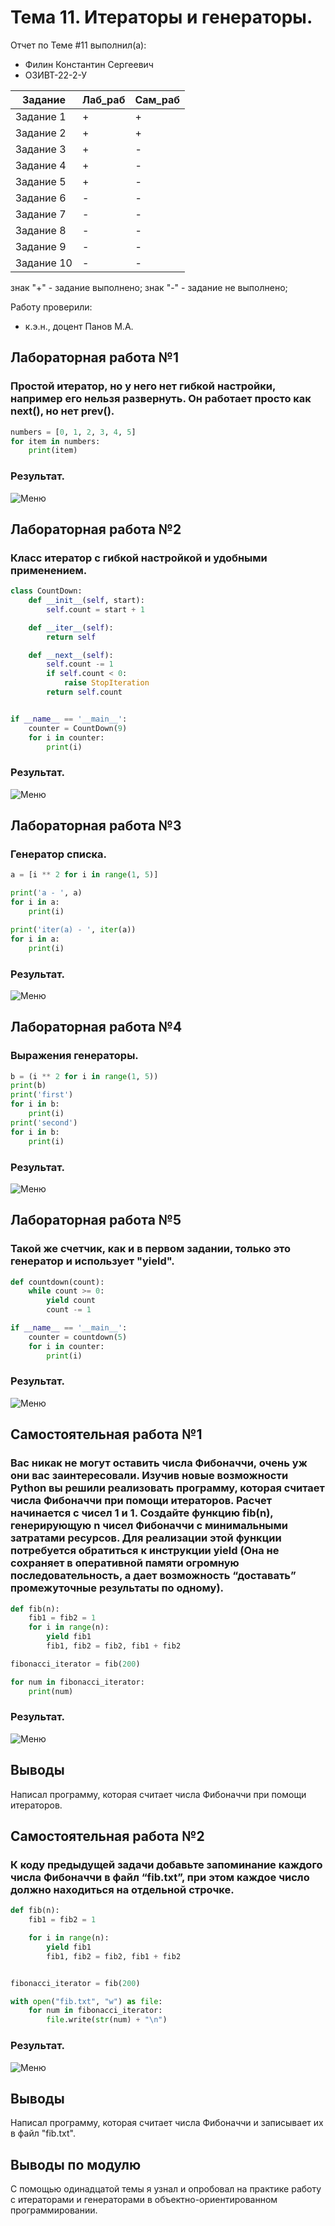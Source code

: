# Тема 11. Итераторы и генераторы.
Отчет по Теме #11 выполнил(а):
- Филин Константин Сергеевич
- ОЗИВТ-22-2-У

| Задание | Лаб_раб | Сам_раб |
| ------ | ------ | ------ |
| Задание 1 | + | + |
| Задание 2 | + | + |
| Задание 3 | + | - |
| Задание 4 | + | - |
| Задание 5 | + | - |
| Задание 6 | - | - |
| Задание 7 | - | - |
| Задание 8 | - | - |
| Задание 9 | - | - |
| Задание 10 | - | - |

знак "+" - задание выполнено; знак "-" - задание не выполнено;

Работу проверили:
- к.э.н., доцент Панов М.А.

## Лабораторная работа №1
### Простой итератор, но у него нет гибкой настройки, например его нельзя развернуть. Он работает просто как next(), но нет prev().

```python
numbers = [0, 1, 2, 3, 4, 5]
for item in numbers:
    print(item)
```
### Результат.
![Меню](https://github.com/hesqa/main/blob/Theme_11/pic/11_1.png)

## Лабораторная работа №2
### Класс итератор с гибкой настройкой и удобными применением.

```python
class CountDown:
    def __init__(self, start):
        self.count = start + 1

    def __iter__(self):
        return self

    def __next__(self):
        self.count -= 1
        if self.count < 0:
            raise StopIteration
        return self.count


if __name__ == '__main__':
    counter = CountDown(9)
    for i in counter:
        print(i)
```
### Результат.
![Меню](https://github.com/hesqa/main/blob/Theme_11/pic/11_2.png)

## Лабораторная работа №3
### Генератор списка.

```python
a = [i ** 2 for i in range(1, 5)]

print('a - ', a)
for i in a:
    print(i)

print('iter(a) - ', iter(a))
for i in a:
    print(i)
```
### Результат.
![Меню](https://github.com/hesqa/main/blob/Theme_11/pic/11_3.png)
  
## Лабораторная работа №4
### Выражения генераторы.

```python
b = (i ** 2 for i in range(1, 5))
print(b)
print('first')
for i in b:
    print(i)
print('second')
for i in b:
    print(i)
```
### Результат.
![Меню](https://github.com/hesqa/main/blob/Theme_11/pic/11_4.png)

## Лабораторная работа №5
### Такой же счетчик, как и в первом задании, только это генератор и использует "yield".

```python
def countdown(count):
    while count >= 0:
        yield count
        count -= 1

if __name__ == '__main__':
    counter = countdown(5)
    for i in counter:
        print(i)
```
### Результат.
![Меню](https://github.com/hesqa/main/blob/Theme_11/pic/11_5.png)

## Самостоятельная работа №1
### Вас никак не могут оставить числа Фибоначчи, очень уж они вас заинтересовали. Изучив новые возможности Python вы решили реализовать программу, которая считает числа Фибоначчи при помощи итераторов. Расчет начинается с чисел 1 и 1. Создайте функцию fib(n), генерирующую n чисел Фибоначчи с минимальными затратами ресурсов. Для реализации этой функции потребуется обратиться к инструкции yield (Она не сохраняет в оперативной памяти огромную последовательность, а дает возможность “доставать” промежуточные результаты по одному).  

```python
def fib(n):
    fib1 = fib2 = 1
    for i in range(n):
        yield fib1
        fib1, fib2 = fib2, fib1 + fib2

fibonacci_iterator = fib(200)

for num in fibonacci_iterator:
    print(num)
```
### Результат.
![Меню](https://github.com/hesqa/main/blob/Theme_11/pic/s11_1.png)

## Выводы
Написал программу, которая считает числа Фибоначчи при помощи итераторов.
  
## Самостоятельная работа №2
### К коду предыдущей задачи добавьте запоминание каждого числа Фибоначчи в файл “fib.txt”, при этом каждое число должно находиться на отдельной строчке.

```python
def fib(n):
    fib1 = fib2 = 1

    for i in range(n):
        yield fib1
        fib1, fib2 = fib2, fib1 + fib2


fibonacci_iterator = fib(200)

with open("fib.txt", "w") as file:
    for num in fibonacci_iterator:
        file.write(str(num) + "\n")
```
### Результат.
![Меню](https://github.com/hesqa/main/blob/Theme_11/pic/s11_2.png)

## Выводы
Написал программу, которая считает числа Фибоначчи и записывает их в файл "fib.txt".
  
## Выводы по модулю
С помощью одинадцатой темы я узнал и опробовал на практике работу с итераторами и генераторами в объектно-ориентированном программировании.

